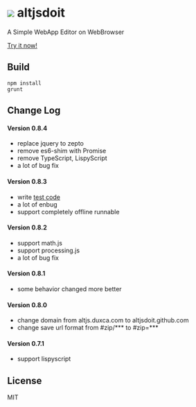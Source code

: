 ![](http://altjsdoit.github.io/icon-128.png) altjsdoit
===========

A Simple WebApp Editor on WebBrowser

[Try it now!](https://altjsdoit.github.io/)


Build
---------------

```
npm install
grunt
```


Change Log
---------------

#### Version 0.8.4

* replace jquery to zepto
* remove es6-shim with Promise
* remove TypeScript, LispyScript
* a lot of bug fix

#### Version 0.8.3

* write [test code](https://altjsdoit.github.io/test.html)
* a lot of enbug
* support completely offline runnable

#### Version 0.8.2

* support math.js
* support processing.js
* a lot of bug fix

#### Version 0.8.1

* some behavior changed more better

#### Version 0.8.0

* change domain from altjs.duxca.com to altjsdoit.github.com
* change save url format from #zip/*** to #zip=***

#### Version 0.7.1

* support lispyscript


License
---------------
MIT

